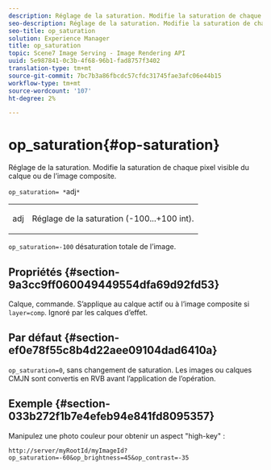```yaml
---
description: Réglage de la saturation. Modifie la saturation de chaque pixel visible du calque ou de l’image composite.
seo-description: Réglage de la saturation. Modifie la saturation de chaque pixel visible du calque ou de l’image composite.
seo-title: op_saturation
solution: Experience Manager
title: op_saturation
topic: Scene7 Image Serving - Image Rendering API
uuid: 5e987841-0c3b-4f68-96b1-fad8757f3402
translation-type: tm+mt
source-git-commit: 7bc7b3a86fbcdc57cfdc31745fae3afc06e44b15
workflow-type: tm+mt
source-wordcount: '107'
ht-degree: 2%

---
```



# op_saturation{#op-saturation}

Réglage de la saturation. Modifie la saturation de chaque pixel visible du calque ou de l’image composite.

`op_saturation= *`adj`*`

<table id="simpletable_5F118A28FE674B06A16F6F19C56B4594"> 
 <tr class="strow"> 
  <td class="stentry"> <p><span class="varname"> adj</span> </p> </td> 
  <td class="stentry"> <p>Réglage de la saturation (-100...+100 int). </p></td> 
 </tr> 
</table>

`op_saturation=-100` désaturation totale de l’image.

## Propriétés {#section-9a3cc9ff060049449554dfa69d92fd53}

Calque, commande. S’applique au calque actif ou à l’image composite si `layer=comp`. Ignoré par les calques d’effet.

## Par défaut {#section-ef0e78f55c8b4d22aee09104dad6410a}

`op_saturation=0`, sans changement de saturation. Les images ou calques CMJN sont convertis en RVB avant l’application de l’opération.

## Exemple {#section-033b272f1b7e4efeb94e841fd8095357}

Manipulez une photo couleur pour obtenir un aspect &quot;high-key&quot; :

`http://server/myRootId/myImageId?op_saturation=-60&op_brightness=45&op_contrast=-35`
